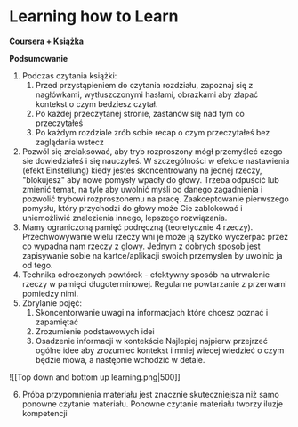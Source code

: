 # Learning how to Learn
**[Coursera](https://www.coursera.org/learn/learning-how-to-learn) + [Książka](https://lubimyczytac.pl/ksiazka/290082/glowa-do-liczb)**

**Podsumowanie**
1. Podczas czytania książki:
	1. Przed przystąpieniem do czytania rozdziału, zapoznaj się z nagłówkami, wytłuszczonymi hasłami, obrazkami aby złapać kontekst o czym bedziesz czytał.
	2. Po każdej przeczytanej stronie, zastanów się nad tym co przeczytałeś
	3. Po każdym rozdziale zrób sobie recap o czym przeczytałeś bez zaglądania wstecz
2. Pozwól się zrelaksować, aby tryb rozproszony mógł przemyśleć czego sie dowiedziałeś i się nauczyłeś. W szczególności w efekcie nastawienia (efekt Einstellung) kiedy jesteś skoncentrowany na jednej rzeczy, "blokujesz" aby nowe pomysły wpadły do głowy. Trzeba odpuścić lub zmienić temat, na tyle aby uwolnić myśli od danego zagadnienia i pozwolić trybowi rozproszonemu na pracę. Zaakceptowanie pierwszego pomysłu, który przychodzi do głowy może Cie zablokować i uniemożliwić znalezienia innego, lepszego rozwiązania.
3. Mamy ograniczoną pamięć podręczną (teoretycznie 4 rzeczy). Przechwowywanie wielu rzeczy wni je może ją szybko wyczerpac przez co wypadna nam rzeczy z glowy. Jednym z dobrych sposob jest zapisywanie sobie na kartce/aplikacji swoich przemyslen by uwolnic ja od tego.
4. Technika odroczonych powtórek - efektywny sposób na utrwalenie rzeczy w pamięci długoterminowej. Regularne powtarzanie z przerwami pomiedzy nimi.
5. Zbrylanie pojęć:
	1. Skoncentorwanie uwagi na informacjach które chcesz poznać i zapamiętać
	2. Zrozumienie podstawowych idei
	3. Osadzenie informacji w kontekście
	   Najlepiej najpierw przejrzeć ogólne idee aby zrozumieć kontekst i mniej wiecej wiedzieć o czym będzie mowa, a następnie wchodzić w detale.

![[Top down and bottom up learning.png|500]]

6. Próba przypomnienia materiału jest znacznie skuteczniejsza niż samo ponowne czytanie materiału. Ponowne czytanie materiału tworzy iluzje kompetencji